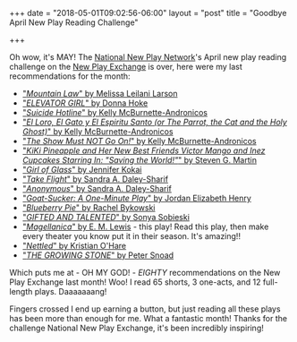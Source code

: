 +++
date = "2018-05-01T09:02:56-06:00"
layout = "post"
title = "Goodbye April New Play Reading Challenge"

+++

Oh wow, it's MAY! The [National New Play Network](http://nnpn.org/)'s April new play reading challenge on the [New Play Exchange](https://newplayexchange.org/dashboard) is over, here were my last recommendations for the month:

* ["*Mountain Law*" by Melissa Leilani Larson](https://newplayexchange.org/plays/192880/mountain-law)
* ["*ELEVATOR GIRL*" by Donna Hoke](https://newplayexchange.org/plays/50396/elevator-girl)
* ["*Suicide Hotline*" by Kelly McBurnette-Andronicos](https://newplayexchange.org/plays/172642/suicide-hotline)
* ["*El Loro, El Gato y El Espiritu Santo (or The Parrot, the Cat and the Holy Ghost)*" by Kelly McBurnette-Andronicos](https://newplayexchange.org/plays/6349/el-loro-el-gato-y-el-espiritu-santo-or-parrot-cat-and-holy-ghost)
* ["*The Show Must NOT Go On!*" by Kelly McBurnette-Andronicos](https://newplayexchange.org/plays/6394/show-must-not-go)
* ["*KiKi Pineapple and Her New Best Friends Victor Mango and Inez Cupcakes Starring In: "Saving the World!"*" by Steven G. Martin](https://newplayexchange.org/plays/18075/kiki-pineapple-and-her-new-best-friends-victor-mango-and-inez-cupcakes-starring-saving)
* ["*Girl of Glass*" by Jennifer Kokai](https://newplayexchange.org/plays/19344/girl-glass)
* ["*Take Flight*" by Sandra A. Daley-Sharif](https://newplayexchange.org/plays/122694/take-flight)
* ["*Anonymous*" by Sandra A. Daley-Sharif](https://newplayexchange.org/plays/122684/anonymous)
* ["*Goat-Sucker: A One-Minute Play*" by Jordan Elizabeth Henry](https://newplayexchange.org/plays/173160/goat-sucker-one-minute-play)
* ["*Blueberry Pie*" by Rachel Bykowski](https://newplayexchange.org/plays/74163/blueberry-pie)
* ["*GIFTED AND TALENTED*" by Sonya Sobieski](https://newplayexchange.org/plays/85186/gifted-and-talented)
* ["*Magellanica*" by E. M. Lewis](https://newplayexchange.org/plays/22087/magellanica) - this play! Read this play, then make every theater you know put it in their season. It's amazing!! 
* ["*Nettled*" by Kristian O'Hare](https://newplayexchange.org/plays/83399/nettled)
* ["*THE GROWING STONE*" by Peter Snoad](https://newplayexchange.org/plays/109195/growing-stone)

Which puts me at - OH MY GOD! - *EIGHTY* recommendations on the New Play Exchange last month! Woo! I read 65 shorts, 3 one-acts, and 12 full-length plays. Daaaaaaang!

Fingers crossed I end up earning a button, but just reading all these plays has been more than enough for me. What a fantastic month! Thanks for the challenge National New Play Exchange, it's been incredibly inspiring! 